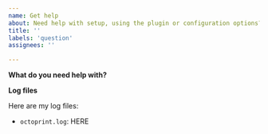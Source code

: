 ```yaml
---
name: Get help
about: Need help with setup, using the plugin or configuration options?
title: ''
labels: 'question'
assignees: ''

---
```


**What do you need help with?**

<!--
    Please include as much detail as possible in this section. Anything you think might be relevant, include it. Even the stuff that might not be.
    I respond to a high volume of issues across the wider OctoPrint community, providing as much information here as possible helps me help you faster.
    Thank you for your cooperation!
-->

**Log files**
<!-- ALWAYS include the logs :) Even if you think they are irrelevant, please include them. Find both files in the logging panel within OctoPrint -->
Here are my log files:
* `octoprint.log`: HERE
